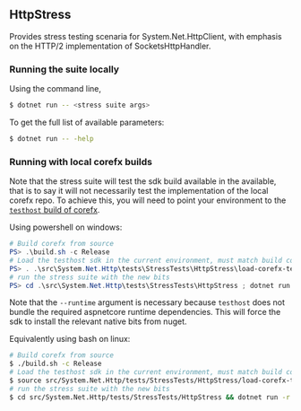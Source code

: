 ## HttpStress

Provides stress testing scenaria for System.Net.HttpClient, with emphasis on the HTTP/2 implementation of SocketsHttpHandler.

### Running the suite locally

Using the command line,

```bash
$ dotnet run -- <stress suite args>
```

To get the full list of available parameters:

```bash
$ dotnet run -- -help
```

### Running with local corefx builds

Note that the stress suite will test the sdk build available in the available,
that is to say it will not necessarily test the implementation of the local corefx repo.
To achieve this, you will need to point your environment to the [`testhost` build of corefx](https://github.com/dotnet/coreclr/blob/master/Documentation/building/testing-with-corefx.md).

Using powershell on windows:

```powershell
# Build corefx from source
PS> .\build.sh -c Release
# Load the testhost sdk in the current environment, must match build configuration
PS> . .\src\System.Net.Http\tests\StressTests\HttpStress\load-corefx-testhost.ps1 -c Release
# run the stress suite with the new bits
PS> cd .\src\System.Net.Http\tests\StressTests\HttpStress ; dotnet run --runtime win10-x64 
```

Note that the `--runtime` argument is necessary because `testhost` 
does not bundle the required aspnetcore runtime dependencies.
This will force the sdk to install the relevant native bits from nuget.

Equivalently using bash on linux:

```bash
# Build corefx from source
$ ./build.sh -c Release
# Load the testhost sdk in the current environment, must match build configuration
$ source src/System.Net.Http/tests/StressTests/HttpStress/load-corefx-testhost.sh -c Release
# run the stress suite with the new bits
$ cd src/System.Net.Http/tests/StressTests/HttpStress && dotnet run -r linux-x64 
```